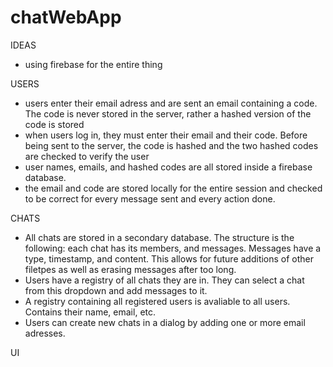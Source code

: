 # chatWebApp

IDEAS
 - using firebase for the entire thing

USERS
 - users enter their email adress and are sent an email containing a code. The code is never stored in the server, rather a hashed version of the code is stored
 - when users log in, they must enter their email and their code. Before being sent to the server, the code is hashed and the two hashed codes are checked to verify the user
 - user names, emails, and hashed codes are all stored inside a firebase database. 
 - the email and code are stored locally for the entire session and checked to be correct for every message sent and every action done. 

CHATS
 - All chats are stored in a secondary database. The structure is the following: each chat has its members, and messages. Messages have a type, timestamp, and content. This allows for future additions of other filetpes as well as erasing messages after too long. 
 - Users have a registry of all chats they are in. They can select a chat from this dropdown and add messages to it. 
 - A registry containing all registered users is avaliable to all users. Contains their name, email, etc. 
 - Users can create new chats in a dialog by adding one or more email adresses. 

 UI
